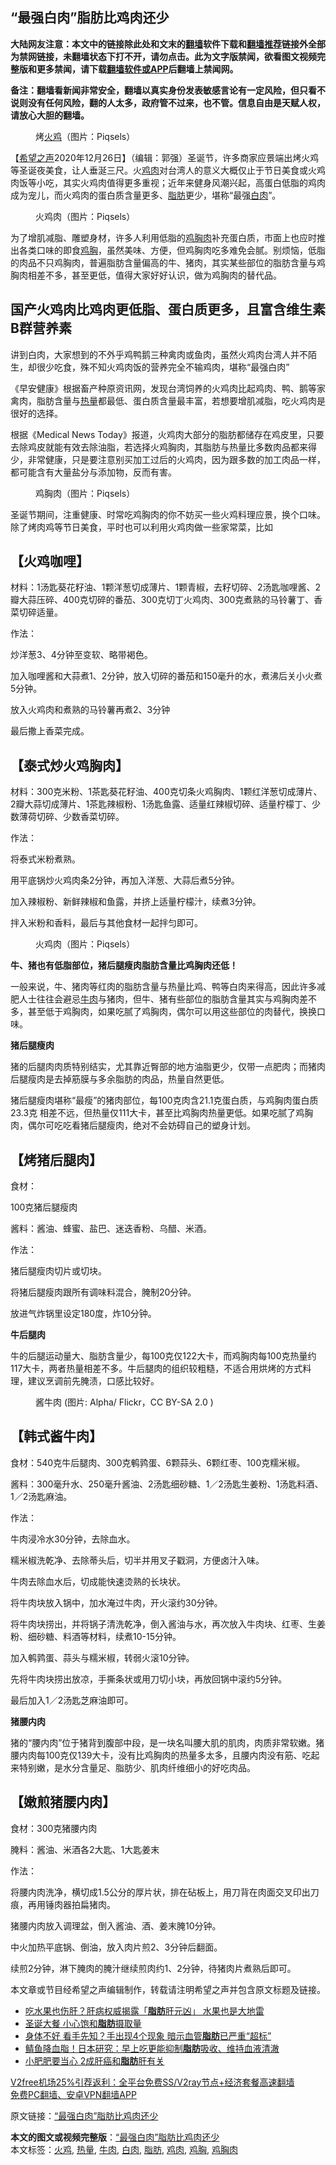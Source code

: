  <h2>“最强白肉”脂肪比鸡肉还少</h2> <p class="notice"><b>大陆网友注意：本文中的链接除此处和文末的<a href="https://github.com/bannedbook/fanqiang" >翻墙</a>软件下载和<a href="https://github.com/killgcd/justmysocks/blob/master/README.md">翻墙推荐</a>链接外全部为禁网链接，未翻墙状态下打不开，请勿点击。此为文字版禁闻，欲看图文视频完整版和更多禁闻，请下载<a href="https://github.com/bannedbook/fanqiang">翻墙软件或APP</a>后翻墙上禁闻网。</p><p>备注：翻墙看新闻非常安全，翻墙以真实身份发表敏感言论有一定风险，但只看不说则没有任何风险，翻的人太多，政府管不过来，也不管。信息自由是天赋人权，请放心大胆的翻墙。</b></p>  <div class="entry"> <figure><figcaption>烤<a href="https://www.bannedbook.org/bnews/tag/%E7%81%AB%E9%B8%A1/" class="st_tag internal_tag" rel="tag" title="标签 火鸡 下的日志">火鸡</a>（图片：Piqsels）</figcaption></figure> <p>【<span class='wp_keywordlink_affiliate'><a href="https://www.soundofhope.org" title="希望之声" target="_blank">希望之声</a></span>2020年12月26日】（编辑：郭强）圣诞节，许多商家应景端出烤火鸡等圣诞夜美食，让人垂涎三尺。火<a href="https://www.bannedbook.org/bnews/tag/%E9%B8%A1%E8%82%89/" class="st_tag internal_tag" rel="tag" title="标签 鸡肉 下的日志">鸡肉</a>对台湾人的意义大概仅止于节日美食或火鸡肉饭等小吃，其实火鸡肉值得更多重视；近年来健身风潮兴起，高蛋白低脂的鸡肉成为宠儿，而火鸡肉的蛋白质含量更多、<a href="https://www.bannedbook.org/bnews/tag/%E8%84%82%E8%82%AA/" class="st_tag internal_tag" rel="tag" title="标签 脂肪 下的日志">脂肪</a>更少，堪称“最强<a href="https://www.bannedbook.org/bnews/tag/%e7%99%bd%e8%82%89/" class="st_tag internal_tag" rel="tag" title="标签 白肉 下的日志">白肉</a>”。</p> <figure><figcaption>火鸡肉（图片：Piqsels）</figcaption></figure> <p>为了增肌减脂、雕塑身材，许多人利用低脂的<a href="https://www.bannedbook.org/bnews/tag/%e9%b8%a1%e8%83%b8%e8%82%89/" class="st_tag internal_tag" rel="tag" title="标签 鸡胸肉 下的日志">鸡胸肉</a>补充蛋白质，市面上也应时推出各类口味的即食<a href="https://www.bannedbook.org/bnews/tag/%e9%b8%a1%e8%83%b8/" class="st_tag internal_tag" rel="tag" title="标签 鸡胸 下的日志">鸡胸</a>，虽然美味、方便，但鸡胸肉吃多难免会腻。别烦恼，低脂的肉品不只鸡胸肉，普遍脂肪含量偏高的牛、猪肉，其实某些部位的脂肪含量与鸡胸肉相差不多，甚至更低，值得大家好好认识，做为鸡胸肉的替代品。</p> <h2>国产火鸡肉比鸡肉更低脂、蛋白质更多，且富含维生素B群营养素</h2> <p>讲到白肉，大家想到的不外乎鸡鸭鹅三种禽肉或鱼肉，虽然火鸡肉台湾人并不陌生，却很少吃食，殊不知火鸡肉饭的营养完全不输鸡肉，堪称“最强白肉”</p> <p>《早安健康》根据畜产种原资讯网，发现台湾饲养的火鸡肉比起鸡肉、鸭、鹅等家禽肉，脂肪含量与<a href="https://www.bannedbook.org/bnews/tag/%E7%83%AD%E9%87%8F/" class="st_tag internal_tag" rel="tag" title="标签 热量 下的日志">热量</a>都最低、蛋白质含量最丰富，若想要增肌减脂，吃火鸡肉是很好的选择。</p> <p>根据《Medical News Today》报道，火鸡肉大部分的脂肪都储存在鸡皮里，只要去除鸡皮就能有效去除油脂，若选择火鸡胸肉，其脂肪与热量比多数肉品都来得少，非常健康，只是要注意别买加工过后的火鸡肉，因为跟多数的加工肉品一样，都可能含有大量盐分与添加物，反而有害。</p> <figure><figcaption>鸡胸肉（图片：Piqsels）</figcaption></figure> <p>圣诞节期间，注重健康、时常吃鸡胸肉的你不妨买一些火鸡料理应景，换个口味。除了烤肉鸡等节日美食，平时也可以利用火鸡肉做一些家常菜，比如</p> <h2>【火鸡咖哩】</h2> <p>材料：1汤匙葵花籽油、1颗洋葱切成薄片、1颗青椒，去籽切碎、2汤匙咖哩酱、2瓣大蒜压碎、400克切碎的番茄、300克切丁火鸡肉、300克煮熟的马铃薯丁、香菜切碎适量。</p> <p>作法：</p> <p>炒洋葱3、4分钟至变软、略带褐色。</p> <p>加入咖哩酱和大蒜煮1、2分钟，放入切碎的番茄和150毫升的水，煮沸后关小火煮5分钟。</p> <p>放入火鸡肉和煮熟的马铃薯再煮2、3分钟</p> <p>最后撒上香菜完成。</p> <h2>【泰式炒火鸡胸肉】</h2> <p>材料：300克米粉、1茶匙葵花籽油、400克切条火鸡胸肉、1颗红洋葱切成薄片、2瓣大蒜切成薄片、1茶匙辣椒粉、1汤匙鱼露、适量红辣椒切碎、适量柠檬丁、少数薄荷切碎、少数香菜切碎。</p>  <p>作法：</p> <p>将泰式米粉煮熟。</p> <p>用平底锅炒火鸡肉条2分钟，再加入洋葱、大蒜后煮5分钟。</p> <p>加入辣椒粉、新鲜辣椒和鱼露，并挤上适量柠檬汁，续煮3分钟。</p> <p>拌入米粉和香料，最后与其他食材一起拌匀即可。</p> <figure><figcaption>火鸡肉（图片：Piqsels）</figcaption></figure> <p><strong>牛、猪也有低脂部位，猪后腿瘦肉脂肪含量比鸡胸肉还低！</strong></p> <p>一般来说，牛、猪肉等红肉的脂肪含量与热量比鸡、鸭等白肉来得高，因此许多减肥人士往往会避忌<a href="https://www.bannedbook.org/bnews/tag/%e7%89%9b%e8%82%89/" class="st_tag internal_tag" rel="tag" title="标签 牛肉 下的日志">牛肉</a>与猪肉，但牛、猪有些部位的脂肪含量其实与鸡胸肉差不多，甚至低于鸡胸肉，如果吃腻了鸡胸肉，偶尔可以用这些部位的肉替代，换换口味。</p> <p><strong>猪后腿瘦肉</strong></p> <p>猪的后腿肉肉质特别结实，尤其靠近臀部的地方油脂更少，仅带一点肥肉；而猪肉后腿瘦肉是去掉筋膜与多余脂肪的肉品，热量自然更低。</p> <p>猪后腿瘦肉堪称“最瘦”的猪肉部位，每100克肉含21.1克蛋白质，与鸡胸肉蛋白质23.3克 相差不远，但热量仅111大卡，甚至比鸡胸肉热量更低。如果吃腻了鸡胸肉，偶尔可吃吃看猪后腿瘦肉，绝对不会妨碍自己的塑身计划。</p> <h2>【烤猪后腿肉】</h2> <p>食材：</p> <p>100克猪后腿瘦肉</p> <p>酱料：酱油、蜂蜜、盐巴、迷迭香粉、乌醋、米酒。</p>  <p>作法：</p> <p>猪后腿瘦肉切片或切块。</p> <p>将猪后腿瘦肉跟所有调味料混合，腌制20分钟。</p> <p>放进气炸锅里设定180度，炸10分钟。</p> <p><strong>牛后腿肉</strong></p> <p>牛的后腿运动量大、脂肪含量少，每100克仅122大卡，而鸡胸肉每100克热量约117大卡，两者热量相差不多。牛后腿肉的组织较粗糙，不适合用烘烤的方式料理，建议烹调前先腌渍，口感比较好。</p> <figure><figcaption>酱牛肉 (图片: Alpha/ Flickr，CC BY-SA 2.0 )</figcaption></figure> <h2>【韩式酱牛肉】</h2> <p>食材：540克牛后腿肉、300克鹌鹑蛋、6颗蒜头、6颗红枣、100克糯米椒。</p> <p>酱料：300毫升水、250毫升酱油、2汤匙细砂糖、1／2汤匙生姜粉、1汤匙料酒、1／2汤匙麻油。</p> <p>作法：</p> <p>牛肉浸冷水30分钟，去除血水。</p> <p>糯米椒洗乾净、去除蒂头后，切半并用叉子戳洞，方便卤汁入味。</p> <p>牛肉去除血水后，切成能快速烫熟的长块状。</p> <p>将牛肉块放入锅中，加水淹过牛肉，开火滚约30分钟。</p>  <p>将牛肉块捞出，并将锅子清洗乾净，倒入酱油与水，再次放入牛肉块、红枣、生姜粉、细砂糖、料酒等材料，续煮10-15分钟。</p> <p>加入鹌鹑蛋、蒜头与糯米椒，转弱火滚10分钟。</p> <p>先将牛肉块捞出放凉，手撕条状或用刀切小块，再放回锅中滚约5分钟。</p> <p>最后加入1／2汤匙芝麻油即可。</p> <p><strong>猪腰内肉</strong></p> <p>猪的“腰内肉”位于猪背到腹部中段，是一块名叫腰大肌的肌肉，肉质非常软嫩。猪腰内肉每100克仅139大卡，没有比鸡胸肉的热量多太多，且腰内肉没有筋、吃起来特别嫩，是水分含量足、脂肪少、肌肉纤维细小的好吃肉品。</p> <h2>【嫩煎猪腰内肉】</h2> <p>食材：300克猪腰内肉</p> <p>腌料：酱油、米酒各2大匙、1大匙姜末</p> <p>作法：</p> <p>将腰内肉洗净，横切成1.5公分的厚片状，排在砧板上，用刀背在肉面交叉印出刀痕，再用锤肉器拍扁猪肉。</p> <p>猪腰内肉放入调理盆，倒入酱油、酒、姜末腌10分钟。</p> <p>中火加热平底锅、倒油，放入肉片煎2、3分钟后翻面。</p> <p>续煎2分钟，淋下腌肉的腌汁继续煎肉约1、2分钟，待猪肉片煮熟后即可。</p>  <p>本文章或节目经希望之声编辑制作，转载请注明希望之声并包含原文标题及链接。</p> <ul class='op-related-articles' title='相关阅读'> <li><a href='https://www.bannedbook.org/bnews/health/20201226/1455434.html' target='_blank'>吃水果也伤肝？肝病权威揭露「<b>脂肪</b>肝元凶」 水果也是大地雷</a></li> <li><a href='https://www.bannedbook.org/bnews/comments/20201224/1454334.html' target='_blank'>圣诞大餐 小心饱和<b>脂肪</b>摄取量</a></li> <li><a href='https://www.bannedbook.org/bnews/health/20201223/1453290.html' target='_blank'>身体不好 看手先知？手出现4个现象 暗示血管<b>脂肪</b>已严重“超标”</a></li> <li><a href='https://www.bannedbook.org/bnews/health/20201219/1450797.html' target='_blank'>鲭鱼降血脂！日本研究：早上吃更能抑制<b>脂肪</b>吸收、维持血液清澈</a></li> <li><a href='https://www.bannedbook.org/bnews/comments/20201218/1450066.html' target='_blank'>小肥肥要当心 2成肝癌和<b>脂肪</b>肝有关</a></li> </ul> <p class="texttj"> <a href="https://github.com/bannedbook/fanqiang/wiki/V2ray%E6%9C%BA%E5%9C%BA" target="_blank">V2free机场25%引荐返利：全平台免费SS/V2ray节点+经济套餐高速翻墙</a><br/> <a href="https://github.com/bannedbook/fanqiang/wiki/%E7%A6%81%E9%97%BB%E7%BD%91%E5%AE%89%E5%8D%93%E7%BF%BB%E5%A2%99%E6%96%B0%E9%97%BBAPP" target="_blank">免费PC翻墙、安卓VPN翻墙APP</a></p><p>原文链接：<a class="src_link"  href="https://www.soundofhope.org/post/457417" target="_blank">“最强白肉”脂肪比鸡肉还少</a></p><a name='sharetosocial'></a>       <div><b>本文的图文或视频完整版</b>：<a href='https://www.bannedbook.org/bnews/comments/20201227/1455640.html'>“最强白肉”脂肪比鸡肉还少</a></div>  </div><!--END ENTRY--> <div class="postfooter"> <div>本文标签：<a href="https://www.bannedbook.org/bnews/tag/%E7%81%AB%E9%B8%A1/" rel="tag">火鸡</a>, <a href="https://www.bannedbook.org/bnews/tag/%E7%83%AD%E9%87%8F/" rel="tag">热量</a>, <a href="https://www.bannedbook.org/bnews/tag/%e7%89%9b%e8%82%89/" rel="tag">牛肉</a>, <a href="https://www.bannedbook.org/bnews/tag/%e7%99%bd%e8%82%89/" rel="tag">白肉</a>, <a href="https://www.bannedbook.org/bnews/tag/%E8%84%82%E8%82%AA/" rel="tag">脂肪</a>, <a href="https://www.bannedbook.org/bnews/tag/%E9%B8%A1%E8%82%89/" rel="tag">鸡肉</a>, <a href="https://www.bannedbook.org/bnews/tag/%e9%b8%a1%e8%83%b8/" rel="tag">鸡胸</a>, <a href="https://www.bannedbook.org/bnews/tag/%e9%b8%a1%e8%83%b8%e8%82%89/" rel="tag">鸡胸肉</a></div>  </div><!--END POSTFOOTER--> 